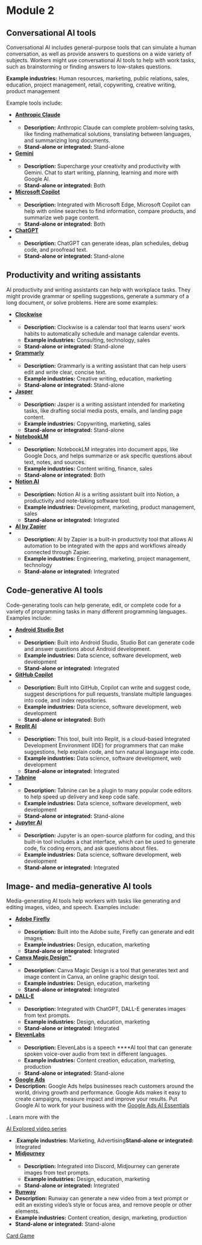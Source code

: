 # Module 2

## **Conversational AI tools**

Conversational AI includes general-purpose tools that can simulate a human conversation, as well as provide answers to questions on a wide variety of subjects. Workers might use conversational AI tools to help with work tasks, such as brainstorming or finding answers to low-stakes questions.

**Example industries:** Human resources, marketing, public relations, sales, education, project management, retail, copywriting, creative writing, product management

Example tools include:

- [**Anthropic Claude**](https://www.anthropic.com/product)
- 
    - **Description:** Anthropic Claude can complete problem-solving tasks, like finding mathematical solutions, translating between languages, and summarizing long documents.
    - **Stand-alone or integrated:** Stand-alone
- [**Gemini**](https://gemini.google.com/app)
- 
    - **Description:** Supercharge your creativity and productivity with Gemini. Chat to start writing, planning, learning and more with Google AI.
    - **Stand-alone or integrated:** Both
- [**Microsoft Copilot**](https://www.microsoft.com/en-us/edge/features/copilot?form=MT00IS)
- 
    - **Description:** Integrated with Microsoft Edge, Microsoft Copilot can help with online searches to find information, compare products, and summarize web page content.
    - **Stand-alone or integrated:** Both
- [**ChatGPT**](https://openai.com/chatgpt)
- 
    - **Description:** ChatGPT can generate ideas, plan schedules, debug code, and proofread text.
    - **Stand-alone or integrated:** Stand-alone

## **Productivity and writing assistants**

AI productivity and writing assistants can help with workplace tasks. They might provide grammar or spelling suggestions, generate a summary of a long document, or solve problems. Here are some examples:

- [**Clockwise**](https://www.getclockwise.com/)
- 
    - **Description:** Clockwise is a calendar tool that learns users’ work habits to automatically schedule and manage calendar events.
    - **Example industries:** Consulting, technology, sales
    - **Stand-alone or integrated:** Stand-alone
- [**Grammarly**](https://www.grammarly.com/)
- 
    - **Description:** Grammarly is a writing assistant that can help users edit and write clear, concise text.
    - **Example industries:** Creative writing, education, marketing
    - **Stand-alone or integrated:** Stand-alone
- [**Jasper**](https://www.jasper.ai/)
- 
    - **Description:** Jasper is a writing assistant intended for marketing tasks, like drafting social media posts, emails, and landing page content.
    - **Example industries:** Copywriting, marketing, sales
    - **Stand-alone or integrated:** Stand-alone
- [**NotebookLM**](https://notebooklm.google/)
- 
    - **Description:** NotebookLM integrates into document apps, like Google Docs, and helps summarize or ask specific questions about text, notes, and sources.
    - **Example industries:** Content writing, finance, sales
    - **Stand-alone or integrated:** Both
- [**Notion AI**](https://www.notion.so/product/ai)
- 
    - **Description:** Notion AI is a writing assistant built into Notion, a productivity and note-taking software tool.
    - **Example industries:** Development, marketing, product management, sales
    - **Stand-alone or integrated:** Integrated
- [**AI by Zapier**](https://zapier.com/apps/ai/integrations)
- 
    - **Description:** AI by Zapier is a built-in productivity tool that allows AI automation to be integrated with the apps and workflows already connected through Zapier.
    - **Example industries:** Engineering, marketing, project management, technology
    - **Stand-alone or integrated:** Integrated

## **Code-generative AI tools**

Code-generating tools can help generate, edit, or complete code for a variety of programming tasks in many different programming languages. Examples include:

- [**Android Studio Bot**](https://developer.android.com/studio/preview/studio-bot)
- 
    - **Description:** Built into Android Studio, Studio Bot can generate code and answer questions about Android development.
    - **Example industries:** Data science, software development, web development
    - **Stand-alone or integrated:** Integrated
- [**GitHub Copilot**](https://github.com/features/copilot)
- 
    - **Description:** Built into GitHub, Copilot can write and suggest code, suggest descriptions for pull requests, translate multiple languages into code, and index repositories.
    - **Example industries:** Data science, software development, web development
    - **Stand-alone or integrated:** Both
- [**Replit AI**](https://replit.com/ai)
- 
    - **Description:** This tool, built into Replit, is a cloud-based Integrated Development Environment (IDE) for programmers that can make suggestions, help explain code, and turn natural language into code.
    - **Example industries:** Data science, software development, web development
    - **Stand-alone or integrated:** Integrated
- [**Tabnine**](https://www.tabnine.com/)
- 
    - **Description:** Tabnine can be a plugin to many popular code editors to help speed up delivery and keep code safe.
    - **Example industries:** Data science, software development, web development
    - **Stand-alone or integrated:** Stand-alone
- [**Jupyter AI**](https://jupyter-ai.readthedocs.io/en/latest/)
- 
    - **Description:** Jupyter is an open-source platform for coding, and this built-in tool includes a chat interface, which can be used to generate code, fix coding errors, and ask questions about files.
    - **Example industries:** Data science, software development, web development
    - **Stand-alone or integrated:** Integrated

## **Image- and media-generative AI tools**

Media-generating AI tools help workers with tasks like generating and editing images, video, and speech. Examples include:

- [**Adobe Firefly**](https://www.adobe.com/sensei/generative-ai/firefly.html)
- 
    - **Description:** Built into the Adobe suite, Firefly can generate and edit images.
    - **Example industries:** Design, education, marketing
    - **Stand-alone or integrated:** Integrated
- [**Canva Magic Design™**](https://www.canva.com/magic-design/)
- 
    - **Description:** Canva Magic Design is a tool that generates text and image content in Canva, an online graphic design tool.
    - **Example industries:** Design, education, marketing
    - **Stand-alone or integrated:** Integrated
- [**DALL-E**](https://openai.com/dall-e-3)
- 
    - **Description:** Integrated with ChatGPT, DALL-E generates images from text prompts.
    - **Example industries:** Design, education, marketing
    - **Stand-alone or integrated:** Integrated
- [**ElevenLabs**](https://elevenlabs.io/)
- 
    - **Description:** ElevenLabs is a speech ****AI tool that can generate spoken voice-over audio from text in different languages.
    - **Example industries:** Content creation, education, marketing, production
    - **Stand-alone or integrated:** Stand-alone
- [**Google Ads**](https://ads.google.com/home/campaigns/ai-powered-ad-solutions/)
- **Description:** Google Ads helps businesses reach customers around the world, driving growth and performance. Google Ads makes it easy to create campaigns, measure impact and improve your results. Put Google AI to work for your business with the [Google Ads AI Essentials](https://support.google.com/google-ads/answer/13580022?hl=en&sjid=7328039753382751689-NC#zippy=%2Cget-ready-with-the-right-foundation%2Ctake-action-to-maximize-results-with-ai-powered-campaigns%2Cshift-mindsets-to-set-your-org-up-for-success)

. Learn more with the

[AI Explored video series](https://www.youtube.com/playlist?list=PLNBdIP33wJ3r0QPgN9B1toGQPY_cgeVHR)

- .**Example industries:** Marketing, Advertising**Stand-alone or integrated:** Integrated
- [**Midjourney**](https://www.midjourney.com/home)
- 
    - **Description:** Integrated into Discord, Midjourney can generate images from text prompts.
    - **Example industries:** Design, education, marketing
    - **Stand-alone or integrated:** Integrated
- [**Runway**](https://runwayml.com/)
- **Description:** Runway can generate a new video from a text prompt or edit an existing video’s style or focus area, and remove people or other elements.
- **Example industries:** Content creation, design, marketing, production
- **Stand-alone or integrated:** Stand-alone

[Card Game](Module%202%208bbce4a66107405b819ae74f2b338b5d/Card%20Game%20fff406ef71a54ca48a0204af02bcaa54.md)